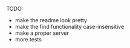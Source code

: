 TODO:
- make the readme look pretty
- make the find functionality case-insensitive
- make a proper server
- more tests
